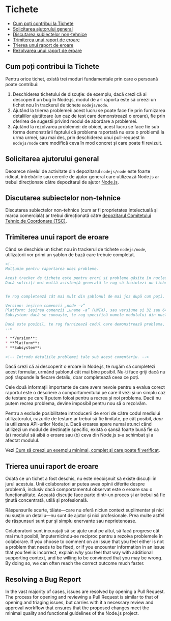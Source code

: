 # Tichete

* [Cum poți contribui la Tichete](#how-to-contribute-in-issues)
* [Solicitarea ajutorului general](#asking-for-general-help)
* [Discutarea subiectelor non-tehnice](#discussing-non-technical-topics)
* [Trimiterea unui raport de eroare](#submitting-a-bug-report)
* [Trierea unui raport de eroare](#triaging-a-bug-report)
* [Rezolvarea unui raport de eroare](#resolving-a-bug-report)

## Cum poți contribui la Tichete

Pentru orice tichet, există trei moduri fundamentale prin care o persoană poate contribui:

1. Deschiderea tichetului de discuție: de exemplu, dacă crezi că ai descoperit un bug în Node.js, modul de a-l raporta este să creezi un tichet nou în trackerul de tichete `nodejs/node`.
2. Ajutând la trierea problemei: acest lucru se poate face fie prin furnizarea detaliilor ajutătoare (un caz de test care demonstrează o eroare), fie prin oferirea de sugestii privind modul de abordare a problemei.
3. Ajutând la rezolvarea problemei: de obicei, acest lucru se face fie sub forma demonstrării faptului că problema raportată nu este o problemă la urma urmei, sau mai des, prin deschiderea unui pull-request în `nodejs/node` care modifică ceva în mod concret și care poate fi revizuit.

## Solicitarea ajutorului general

Deoarece nivelul de activitate din depozitarul `nodejs/node` este foarte ridicat, întrebările sau cererile de ajutor general care utilizează Node.js ar trebui direcționate către depozitarul de ajutor [Node.js](https://github.com/nodejs/help/issues).

## Discutarea subiectelor non-tehnice

Discutarea subiectelor non-tehnice (cum ar fi proprietatea intelectuală și marca comercială) ar trebui direcționată către [depozitarul Comitetului Tehnic de Coordonare (TSC)](https://github.com/nodejs/TSC/issues).

## Trimiterea unui raport de eroare

Când se deschide un tichet nou în trackerul de tichete `nodejs/node`, utilizatorii vor primi un șablon de bază care trebuie completat.

```markdown
<!--
Mulțumim pentru raportarea unei probleme.

Acest tracker de tichete este pentru erori și probleme găsite în nucleul Node.js.
Dacă soliciți mai multă asistență generală te rog să înaintezi un tichet către ajutorul depozitarului. https://github.com/nodejs/help


Te rog completează cât mai mult din șablonul de mai jos după cum poți.

Version: ieșirea comenzii „node -v”
Platform: ieșirea comenzii „uname -a” (UNIX), sau versiune și 32 sau 64-bit (Windows)
Subsystem: dacă se cunoaște, te rog specifică numele modulului din nucleu afectat

Dacă este posibil, te rog furnizează codul care demonstrează problema, păstrându-l pe cât de simplu posibil și fără dependențe externe.
-->

* **Version**:
* **Platform**:
* **Subsystem**:

<!-- Introdu detaliile problemei tale sub acest comentariu. -->
```

Dacă crezi că ai descoperit o eroare în Node.js, te rugăm să completezi acest formular, urmând șablonul cât mai bine posibil. Nu-ți face griji dacă nu poți răspunde la fiecare detaliu, doar completează ceea ce poți.

Cele două informații importante de care avem nevoie pentru a evalua corect raportul este o descriere a comportamentului pe care îl vezi și un simplu caz de testare pe care îl putem folosi pentru a recrea și noi problema. Dacă nu putem recrea problema, devine imposibil pentru nou să o rezolvăm.

Pentru a exclude posibilitatea introducerii de erori de către codul mediului utilizatorului, cazurile de testare ar trebui să fie limitate, pe cât posibil, *doar* la utilizarea API-urilor Node.js. Dacă eroarea apare numai atunci când utilizezi un modul de destinație specific, există o șansă foarte bună fie ca (a) modulul să aibă o eroare sau (b) ceva din Node.js s-a schimbat și a afectat modulul.

Vezi [Cum să creezi un exemplu minimal, complet și care poate fi verificat](https://stackoverflow.com/help/mcve).

## Trierea unui raport de eroare

Odată ce un tichet a fost deschis, nu este neobișnuit să existe discuții în jurul acestuia. Unii colaboratori ar putea avea opinii diferite despre problemă, inclusiv dacă comportamentul observat este o eroare sau o funcționalitate. Această discuție face parte dintr-un proces și ar trebui să fie ținută concentrată, utilă și profesională.

Răspunsurile scurte, tăiate—care nu oferă niciun context suplimentar și nici nu susțin un detaliu—nu sunt de ajutor și nici profesionale. Prea multe astfel de răspunsuri sunt pur și simplu enervante sau neprietenoase.

Colaboratorii sunt încurajați să se ajute unul pe altul, să facă progrese cât mai mult posibil, împuternicindu-se reciproc pentru a rezolva problemele în colaborare. If you choose to comment on an issue that you feel either is not a problem that needs to be fixed, or if you encounter information in an issue that you feel is incorrect, explain *why* you feel that way with additional supporting context, and be willing to be convinced that you may be wrong. By doing so, we can often reach the correct outcome much faster.

## Resolving a Bug Report

In the vast majority of cases, issues are resolved by opening a Pull Request. The process for opening and reviewing a Pull Request is similar to that of opening and triaging issues, but carries with it a necessary review and approval workflow that ensures that the proposed changes meet the minimal quality and functional guidelines of the Node.js project.